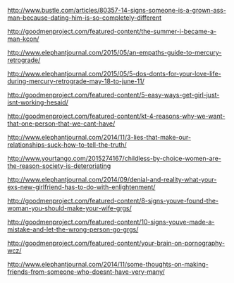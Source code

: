 <a href="http://www.bustle.com/articles/80357-14-signs-someone-is-a-grown-ass-man-because-dating-him-is-so-completely-different" target="_blank">http://www.bustle.com/articles/80357-14-signs-someone-is-a-grown-ass-man-because-dating-him-is-so-completely-different</a>

<a href="http://goodmenproject.com/featured-content/the-summer-i-became-a-man-kcon/" target="_blank">http://goodmenproject.com/featured-content/the-summer-i-became-a-man-kcon/</a>

<a href="http://www.elephantjournal.com/2015/05/an-empaths-guide-to-mercury-retrograde/" target="_blank">http://www.elephantjournal.com/2015/05/an-empaths-guide-to-mercury-retrograde/</a>

<a href="http://www.elephantjournal.com/2015/05/5-dos-donts-for-your-love-life-during-mercury-retrograde-may-18-to-june-11/" target="_blank">http://www.elephantjournal.com/2015/05/5-dos-donts-for-your-love-life-during-mercury-retrograde-may-18-to-june-11/</a>

<a href="http://goodmenproject.com/featured-content/5-easy-ways-get-girl-just-isnt-working-hesaid/" target="_blank">http://goodmenproject.com/featured-content/5-easy-ways-get-girl-just-isnt-working-hesaid/</a>

<a href="http://goodmenproject.com/featured-content/kt-4-reasons-why-we-want-that-one-person-that-we-cant-have/" target="_blank">http://goodmenproject.com/featured-content/kt-4-reasons-why-we-want-that-one-person-that-we-cant-have/</a>

<a href="http://www.elephantjournal.com/2014/11/3-lies-that-make-our-relationships-suck-how-to-tell-the-truth/" target="_blank">http://www.elephantjournal.com/2014/11/3-lies-that-make-our-relationships-suck-how-to-tell-the-truth/</a>

<a href="http://www.yourtango.com/2015274167/childless-by-choice-women-are-the-reason-society-is-deteroriating" target="_blank">http://www.yourtango.com/2015274167/childless-by-choice-women-are-the-reason-society-is-deteroriating</a>

<a href="http://www.elephantjournal.com/2014/09/denial-and-reality-what-your-exs-new-girlfriend-has-to-do-with-enlightenment/" target="_blank">http://www.elephantjournal.com/2014/09/denial-and-reality-what-your-exs-new-girlfriend-has-to-do-with-enlightenment/</a>

<a href="http://goodmenproject.com/featured-content/8-signs-youve-found-the-woman-you-should-make-your-wife-grgs/" target="_blank">http://goodmenproject.com/featured-content/8-signs-youve-found-the-woman-you-should-make-your-wife-grgs/</a>

<a href="http://goodmenproject.com/featured-content/10-signs-youve-made-a-mistake-and-let-the-wrong-person-go-grgs/" target="_blank">http://goodmenproject.com/featured-content/10-signs-youve-made-a-mistake-and-let-the-wrong-person-go-grgs/</a>

<a href="http://goodmenproject.com/featured-content/your-brain-on-pornography-wcz/" target="_blank">http://goodmenproject.com/featured-content/your-brain-on-pornography-wcz/</a>

<a href="http://www.elephantjournal.com/2014/11/some-thoughts-on-making-friends-from-someone-who-doesnt-have-very-many/" target="_blank">http://www.elephantjournal.com/2014/11/some-thoughts-on-making-friends-from-someone-who-doesnt-have-very-many/</a>
